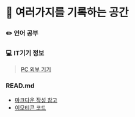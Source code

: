 # :notebook_with_decorative_cover: 여러가지를 기록하는 공간
### :pencil2: 언어 공부

### :computer: IT기기 정보
>[PC 외부 기기](https://github.com/MUNSY-eggrice/info_private/tree/main/IT_device)

### READ.md 
<ul>
  <li><a href="https://bskyvision.com/1140">마크다운 작성 참고</a></li>
  <li><a href="https://www.webfx.com/tools/emoji-cheat-sheet">이모티콘 코드</a></li>
</ul>
